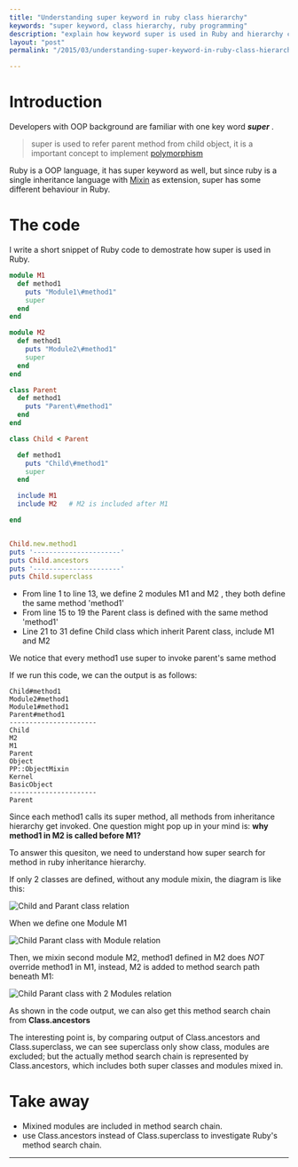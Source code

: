 ```yaml
---
title: "Understanding super keyword in ruby class hierarchy"
keywords: "super keyword, class hierarchy, ruby programming"
description: "explain how keyword super is used in Ruby and hierarchy chain for method look up"
layout: "post"
permalink: "/2015/03/understanding-super-keyword-in-ruby-class-hierarchy.html"

---
```


# Introduction

Developers with OOP background are familiar with one key word **_super_** .

> super is used to refer parent method from child object, it is a important concept to implement [polymorphism][1]

Ruby is a OOP language, it has super keyword as well, but since ruby is a single inheritance language with [Mixin][2] as extension, super has some different behaviour in Ruby.

# The code

I write a short snippet of Ruby code to demostrate how super is used in Ruby.

```ruby
module M1
  def method1
    puts "Module1\#method1"
    super
  end
end

module M2
  def method1
    puts "Module2\#method1"
    super
  end
end

class Parent
  def method1
    puts "Parent\#method1"
  end  
end

class Child < Parent

  def method1
    puts "Child\#method1"
    super
  end

  include M1
  include M2   # M2 is included after M1

end


Child.new.method1
puts '----------------------'
puts Child.ancestors
puts '----------------------'
puts Child.superclass
```

- From line 1 to line 13, we define 2 modules M1 and M2 , they both define the same method 'method1'
- From line 15 to 19 the Parent class is defined with the same method 'method1'
- Line 21 to 31 define Child class which inherit Parent class, include M1 and M2

We notice that every method1 use super to invoke parent's same method

If we run this code, we can the output is as follows:

```text
Child#method1
Module2#method1
Module1#method1
Parent#method1
----------------------
Child
M2
M1
Parent
Object
PP::ObjectMixin
Kernel
BasicObject
----------------------
Parent
```

Since each method1 calls its super method, all methods from inheritance hierarchy get invoked. One question might pop up in your mind is: **why method1 in M2 is called before M1?**

To answer this quesiton, we need to understand how super search for method in ruby inheritance hierarchy.

If only 2 classes are defined, without any module mixin, the diagram is like this:

![Child and Parant class relation][child_parent]

When we define one Module M1

![Child Parant class with Module relation][cpm]

Then, we mixin second module M2, method1 defined in M2 does _NOT_ override method1 in M1, instead, M2 is added to method search path beneath M1:

![Child Parant class with 2 Modules relation][cpmm]

As shown in the code output, we can also get this method search chain from **Class.ancestors**

The interesting point is, by comparing output of Class.ancestors and Class.superclass, we can see superclass only show class, modules are excluded; but the actually method search chain is represented by Class.ancestors, which includes both super classes and modules mixed in.

# Take away

- Mixined modules are included in method search chain.
- use Class.ancestors instead of Class.superclass to investigate Ruby's method search chain.

---

<!-- images -->
[child_parent]: https://dl.dropboxusercontent.com/u/2390116/blog/images/ruby_super/child_parant.png "child parent class relation"
[cpm]: https://dl.dropboxusercontent.com/u/2390116/blog/images/ruby_super/cpm.png "child parent class with one module"
[cpmm]: https://dl.dropboxusercontent.com/u/2390116/blog/images/ruby_super/cpmm.png "child parent class with 2 modules"

<!-- links -->
[1]: http://en.wikipedia.org/wiki/Polymorphism_%28computer_science%29
[2]: http://www.tutorialspoint.com/ruby/ruby_modules.htm